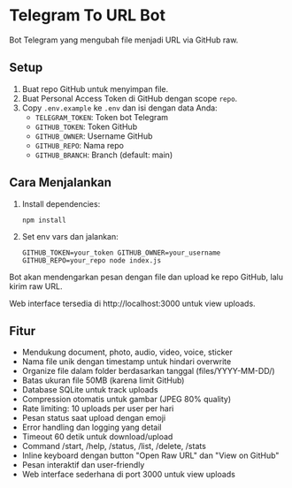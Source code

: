 # Telegram To URL Bot

Bot Telegram yang mengubah file menjadi URL via GitHub raw.

## Setup

1. Buat repo GitHub untuk menyimpan file.
2. Buat Personal Access Token di GitHub dengan scope `repo`.
3. Copy `.env.example` ke `.env` dan isi dengan data Anda:
   - `TELEGRAM_TOKEN`: Token bot Telegram
   - `GITHUB_TOKEN`: Token GitHub
   - `GITHUB_OWNER`: Username GitHub
   - `GITHUB_REPO`: Nama repo
   - `GITHUB_BRANCH`: Branch (default: main)

## Cara Menjalankan

1. Install dependencies:
   ```
   npm install
   ```

2. Set env vars dan jalankan:
   ```
   GITHUB_TOKEN=your_token GITHUB_OWNER=your_username GITHUB_REPO=your_repo node index.js
   ```

Bot akan mendengarkan pesan dengan file dan upload ke repo GitHub, lalu kirim raw URL.

Web interface tersedia di http://localhost:3000 untuk view uploads.

## Fitur

- Mendukung document, photo, audio, video, voice, sticker
- Nama file unik dengan timestamp untuk hindari overwrite
- Organize file dalam folder berdasarkan tanggal (files/YYYY-MM-DD/)
- Batas ukuran file 50MB (karena limit GitHub)
- Database SQLite untuk track uploads
- Compression otomatis untuk gambar (JPEG 80% quality)
- Rate limiting: 10 uploads per user per hari
- Pesan status saat upload dengan emoji
- Error handling dan logging yang detail
- Timeout 60 detik untuk download/upload
- Command /start, /help, /status, /list, /delete, /stats
- Inline keyboard dengan button "Open Raw URL" dan "View on GitHub"
- Pesan interaktif dan user-friendly
- Web interface sederhana di port 3000 untuk view uploads